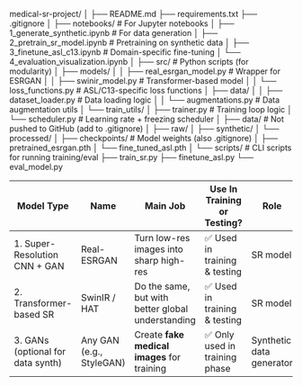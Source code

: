 medical-sr-project/
│
├── README.md
├── requirements.txt
├── .gitignore
│
├── notebooks/                      # For Jupyter notebooks
│   ├── 1_generate_synthetic.ipynb     # For data generation
│   ├── 2_pretrain_sr_model.ipynb      # Pretraining on synthetic data
│   ├── 3_finetune_asl_c13.ipynb       # Domain-specific fine-tuning
│   └── 4_evaluation_visualization.ipynb
│
├── src/                           # Python scripts (for modularity)
│   ├── models/
│   │   ├── real_esrgan_model.py       # Wrapper for ESRGAN
│   │   ├── swinir_model.py            # Transformer-based model
│   │   └── loss_functions.py          # ASL/C13-specific loss functions
│   ├── data/
│   │   ├── dataset_loader.py          # Data loading logic
│   │   └── augmentations.py           # Data augmentation utils
│   └── train_utils/
│       ├── trainer.py                # Training loop logic
│       └── scheduler.py             # Learning rate + freezing scheduler
│
├── data/                         # Not pushed to GitHub (add to .gitignore)
│   ├── raw/
│   ├── synthetic/
│   └── processed/
│
├── checkpoints/                 # Model weights (also .gitignore)
│   ├── pretrained_esrgan.pth
│   └── fine_tuned_asl.pth
│
└── scripts/                     # CLI scripts for running training/eval
    ├── train_sr.py
    ├── finetune_asl.py
    └── eval_model.py


| Model Type                        | Name                     | Main Job                                          | Use In Training or Testing?   | Role                     |
| --------------------------------- | ------------------------ | ------------------------------------------------- | ----------------------------- | ------------------------ |
| 1. Super-Resolution CNN + GAN     | Real-ESRGAN              | Turn low-res images into sharp high-res           | ✅ Used in training & testing  | SR model                 |
| 2. Transformer-based SR           | SwinIR / HAT             | Do the same, but with better global understanding | ✅ Used in training & testing  | SR model                 |
| 3. GANs (optional for data synth) | Any GAN (e.g., StyleGAN) | Create **fake medical images** for training       | ✅ Only used in training phase | Synthetic data generator |
